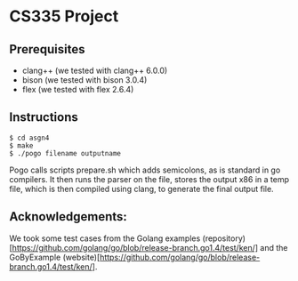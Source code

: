 # CS335 Project

## Prerequisites

* clang++ (we tested with clang++ 6.0.0)
* bison (we tested with bison 3.0.4)
* flex (we tested with flex 2.6.4)

## Instructions

``` shell
$ cd asgn4
$ make
$ ./pogo filename outputname
```

Pogo calls scripts prepare.sh which adds semicolons, as is standard in go compilers. It then runs the parser on the file, stores the output x86 in a temp file, which is then compiled using clang, to generate the final output file.

## Acknowledgements:
We took some  test cases from the Golang examples (repository)[https://github.com/golang/go/blob/release-branch.go1.4/test/ken/] and the GoByExample (website)[https://github.com/golang/go/blob/release-branch.go1.4/test/ken/].
